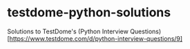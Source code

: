 # testdome-python-solutions
Solutions to TestDome's (Python Interview Questions)[https://www.testdome.com/d/python-interview-questions/9]
